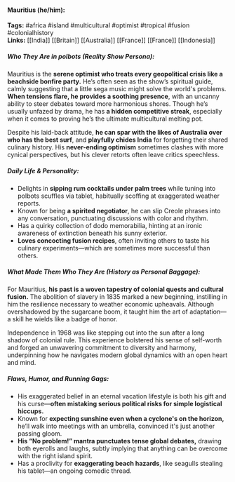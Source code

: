 #### Mauritius (he/him):  
**Tags:** #africa #island #multicultural #optimist #tropical #fusion #colonialhistory  
**Links:** [[India]] [[Britain]] [[Australia]] [[France]] [[France]] [[Indonesia]]

##### Who They Are in *polbots* (Reality Show Persona):  
Mauritius is the **serene optimist who treats every geopolitical crisis like a beachside bonfire party.** He’s often seen as the show’s spiritual guide, calmly suggesting that a little sega music might solve the world's problems. **When tensions flare, he provides a soothing presence**, with an uncanny ability to steer debates toward more harmonious shores. Though he’s usually unfazed by drama, he has **a hidden competitive streak**, especially when it comes to proving he’s the ultimate multicultural melting pot.

Despite his laid-back attitude, **he can spar with the likes of Australia over who has the best surf**, and **playfully chides India** for forgetting their shared culinary history. His **never-ending optimism** sometimes clashes with more cynical perspectives, but his clever retorts often leave critics speechless.

##### Daily Life & Personality:  
- Delights in **sipping rum cocktails under palm trees** while tuning into polbots scuffles via tablet, habitually scoffing at exaggerated weather reports.  
- Known for being **a spirited negotiator**, he can slip Creole phrases into any conversation, punctuating discussions with color and rhythm.  
- Has a quirky collection of dodo memorabilia, hinting at an ironic awareness of extinction beneath his sunny exterior.  
- **Loves concocting fusion recipes**, often inviting others to taste his culinary experiments—which are sometimes more successful than others.

##### What Made Them Who They Are (History as Personal Baggage):  
For Mauritius, **his past is a woven tapestry of colonial quests and cultural fusion.** The abolition of slavery in 1835 marked a new beginning, instilling in him the resilience necessary to weather economic upheavals. Although overshadowed by the sugarcane boom, it taught him the art of adaptation—a skill he wields like a badge of honor.

Independence in 1968 was like stepping out into the sun after a long shadow of colonial rule. This experience bolstered his sense of self-worth and forged an unwavering commitment to diversity and harmony, underpinning how he navigates modern global dynamics with an open heart and mind.

##### Flaws, Humor, and Running Gags:  
- His exaggerated belief in an eternal vacation lifestyle is both his gift and his curse—**often mistaking serious political risks for simple logistical hiccups.**  
- Known for **expecting sunshine even when a cyclone's on the horizon,** he’ll walk into meetings with an umbrella, convinced it's just another passing gloom.  
- **His “No problem!” mantra punctuates tense global debates,** drawing both eyerolls and laughs, subtly implying that anything can be overcome with the right island spirit.  
- Has a proclivity for **exaggerating beach hazards**, like seagulls stealing his tablet—an ongoing comedic thread.